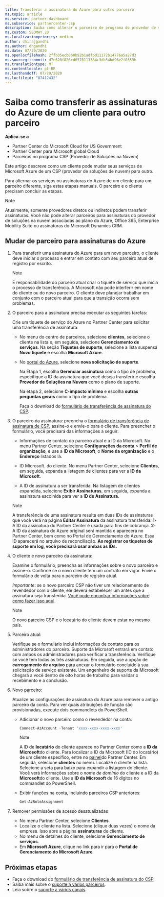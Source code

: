 ```yaml
---
title: Transferir a assinatura do Azure para outro parceiro
ms.topic: article
ms.service: partner-dashboard
ms.subservice: partnercenter-csp
description: Saiba como alterar o parceiro de programa do provedor de soluções na nuvem associado às assinaturas do Azure de um cliente.
ms.custom: SEOMAY.20
ms.localizationpriority: medium
author: dhirajgandhi
ms.author: dhgandhi
ms.date: 07/29/2020
ms.openlocfilehash: 2ffb35ecb0b0b92b1adfbd11172b14776a5a27d3
ms.sourcegitcommit: d7e620f826cd6570113384c3db34bd96e2f0359b
ms.translationtype: MT
ms.contentlocale: pt-BR
ms.lasthandoff: 07/29/2020
ms.locfileid: "87412432"
---
```

# <a name="learn-how-to-transfer-a-customers-azure-subscriptions-to-another-partner"></a>Saiba como transferir as assinaturas do Azure de um cliente para outro parceiro

**Aplica-se a**

- Partner Center do Microsoft Cloud for US Government
- Partner Center para Microsoft global Cloud
- Parceiros no programa CSP (Provedor de Soluções na Nuvem)

Este artigo descreve como um cliente pode mudar seus serviços de Microsoft Azure de um CSP (provedor de soluções de nuvem) para outro.

Para alternar os serviços ou assinaturas do Azure de um cliente para um parceiro diferente, siga estas etapas manuais. O parceiro e o cliente precisam concluir as etapas.

>[!Note]  
>Atualmente, somente provedores diretos ou indiretos podem transferir assinaturas.
>Você não pode alterar parceiros para assinaturas do provedor de soluções na nuvem associadas ao plano do Azure, Office 365, Enterprise Mobility Suite ou assinaturas do Microsoft Dynamics CRM.

## <a name="switch-partners-for-azure-subscriptions"></a>Mudar de parceiro para assinaturas do Azure

1. Para transferir uma assinatura do Azure para um novo parceiro, o cliente deve iniciar o processo e entrar em contato com seu parceiro atual de registro por escrito.

   >[!Note]
   >É responsabilidade do parceiro atual criar o tíquete de serviço que inicia o processo de transferência. A Microsoft não pode interferir em nome do cliente ou do novo parceiro. O cliente deve planejar trabalhar em conjunto com o parceiro atual para que a transição ocorra sem problemas.

2. O parceiro para a assinatura precisa executar as seguintes tarefas:

   Crie um tíquete de serviço do Azure no Partner Center para solicitar uma transferência de assinatura:

   - No menu do centro de parceiros, selecione **clientes**, selecione o cliente na lista e, em seguida, selecione **Gerenciamento de serviços**. Na seção **Tíquetes de suporte**, selecione a lista suspensa **Novo tíquete** e escolha **Microsoft Azure**.

   - No [portal do Azure](https://portal.azure.com), selecione **nova solicitação de suporte**.

     Na Etapa 1, escolha **Gerenciar assinatura** como o tipo de problema, especifique a ID da assinatura que você deseja transferir e escolha **Provedor de Soluções na Nuvem** como o plano de suporte.

     Na etapa 2, selecione **C-impacto mínimo** e escolha **outras perguntas gerais** como o tipo de problema.

     Faça o download do [formulário de transferência de assinatura do CSP](https://query.prod.cms.rt.microsoft.com/cms/api/am/binary/RE4ATIA).

3. O parceiro da assinatura: preencha o [formulário de transferência de assinatura de CSP](https://query.prod.cms.rt.microsoft.com/cms/api/am/binary/RE4ATIA), assine-o e envie-o para o cliente. Para preencher o formulário, você precisará das informações a seguir:

   - Informações de contato do parceiro atual e a ID da Microsoft. No menu Partner Center, selecione **Configurações da conta** &gt; **Perfil de organização**, e use a **ID da Microsoft**, o **Nome da organização** e o **Endereço** listados lá.

   - ID Microsoft. do cliente. No menu Partner Center, selecione **Clientes**, em seguida, expanda a listagem de clientes para ver a **ID da Microsoft**.

   - A ID de assinatura a ser transferida. Na listagem de clientes expandida, selecione **Exibir Assinaturas**, em seguida, expanda a assinatura escolhida para ver a **ID de Assinatura**.

   >[!Note]
   >A transferência de uma assinatura resulta em duas IDs de assinaturas que você verá na página **Editar Assinatura** da assinatura transferida: **1**- A ID da assinatura do Partner Center é usada para fins de cobrança. **2**- A ID da assinatura do Azure original será mantida e aparecerá no Partner Center, bem como no Portal de Gerenciamento do Azure. Essa ID aparecerá no arquivo de reconciliação.  **Ao registrar os tíquetes de suporte em log, você precisará usar ambas as IDs.**

4. O cliente e novo parceiro da assinatura:

   Examine o formulário, preencha as informações sobre o novo parceiro e assine-o. Confirme se o novo cliente tem um contrato em vigor. Envie o formulário de volta para o parceiro de registro atual.

   *Importante*: se o novo parceiro CSP não tiver um relacionamento de revendedor com o cliente, ele deverá estabelecer um antes que a assinatura seja transferida. [Você pode encontrar informações sobre como fazer isso aqui](request-a-relationship-with-a-customer.md).

   >[!Note]
   >O novo parceiro CSP e o locatário do cliente devem estar no mesmo país. 

5. Parceiro atual:

   Verifique se o formulário inclui informações de contato para os administradores do parceiro. Suporte da Microsoft entrará em contato com ambos os administradores para verificar a transferência. Verifique se você tem todas as três assinaturas. Em seguida, use a opção de **carregamento de arquivo** para anexar o formulário concluído à sua solicitação de serviço existente. Um engenheiro de suporte da Microsoft chegará a você dentro de oito horas de trabalho para validar o recebimento e a conclusão.

6. Novo parceiro:

   Atualize as configurações de assinatura do Azure para remover o antigo parceiro da conta. Para ver quais atribuições de função são provisionadas, execute dois commandlets do PowerShell.

   - Adicionar o novo parceiro como o revendedor na conta:

     ```powershell
     Connect-AzAccount -Tenant 'xxxx-xxxx-xxxx-xxxx'
     ```

     >[!NOTE]
     > A ID de **locatário** do cliente aparece no Partner Center como a **ID da Microsoft**do cliente. Para localizar a ID da Microsoft (ID do locatário) de um cliente específico, entre no [painel](https://partner.microsoft.com/dashboard)do Partner Center. Em seguida, selecione **clientes** no menu. Localize o cliente na lista. Selecione a seta para baixo para expandir a listagem do cliente. Você verá informações sobre o *nome de domínio* do cliente e a ID da **Microsoft**do cliente. Use a **ID da Microsoft** de 16 dígitos no commandlet do PowerShell.

   - Exibir funções na conta, incluindo parceiros CSP anteriores:

     ```powershell
     Get-AzRoleAssignment
     ```

7. Remover permissões de acesso desatualizadas

   - No menu Partner Center, selecione **Clientes**.
   - Localize o cliente na lista. Selecione (clique duas vezes) o nome da empresa. Isso abre a página **assinaturas** de cliente.
   - No menu de detalhes do cliente, selecione **Gerenciamento de serviços**.
   - Em **Microsoft Azure**, clique no link para ir para o **Portal de Gerenciamento do Microsoft Azure**.

## <a name="next-steps"></a>Próximas etapas

- Faça o download do [formulário de transferência de assinatura do CSP](https://query.prod.cms.rt.microsoft.com/cms/api/am/binary/RE4ATIA).
- Saiba mais sobre o [suporte a vários parceiros](multipartner.md).
- Leia sobre o [suporte a vários canais](multichannel.md).